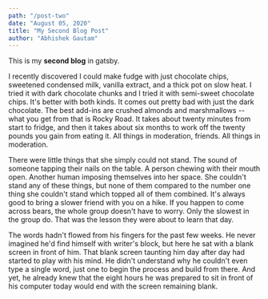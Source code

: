 ```yaml
---
path: "/post-two"
date: "August 05, 2020"
title: "My Second Blog Post"
author: "Abhishek Gautam"
---
```


This is my **second blog** in gatsby.

I recently discovered I could make fudge with just chocolate chips, sweetened condensed milk, vanilla extract, and a thick pot on slow heat. I tried it with dark chocolate chunks and I tried it with semi-sweet chocolate chips. It's better with both kinds. It comes out pretty bad with just the dark chocolate. The best add-ins are crushed almonds and marshmallows -- what you get from that is Rocky Road. It takes about twenty minutes from start to fridge, and then it takes about six months to work off the twenty pounds you gain from eating it. All things in moderation, friends. All things in moderation.

There were little things that she simply could not stand. The sound of someone tapping their nails on the table. A person chewing with their mouth open. Another human imposing themselves into her space. She couldn't stand any of these things, but none of them compared to the number one thing she couldn't stand which topped all of them combined.
It's always good to bring a slower friend with you on a hike. If you happen to come across bears, the whole group doesn't have to worry. Only the slowest in the group do. That was the lesson they were about to learn that day.

The words hadn't flowed from his fingers for the past few weeks. He never imagined he'd find himself with writer's block, but here he sat with a blank screen in front of him. That blank screen taunting him day after day had started to play with his mind. He didn't understand why he couldn't even type a single word, just one to begin the process and build from there. And yet, he already knew that the eight hours he was prepared to sit in front of his computer today would end with the screen remaining blank.
